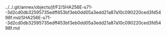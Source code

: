 ../../.git/annex/objects/jf/F2/SHA256E-s71--3d2cd0db32595735edff453bf3eb0dd05a3edd21a87a10c090220ced3fd5498f.md/SHA256E-s71--3d2cd0db32595735edff453bf3eb0dd05a3edd21a87a10c090220ced3fd5498f.md